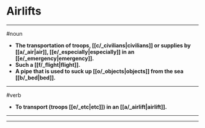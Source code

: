 # Airlifts
---
#noun
- **The transportation of troops, [[c/_civilians|civilians]] or supplies by [[a/_air|air]], [[e/_especially|especially]] in an [[e/_emergency|emergency]].**
- **Such a [[f/_flight|flight]].**
- **A pipe that is used to suck up [[o/_objects|objects]] from the sea [[b/_bed|bed]].**
---
#verb
- **To transport (troops [[e/_etc|etc]]) in an [[a/_airlift|airlift]].**
---
---
